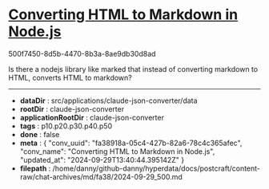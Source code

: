 # [Converting HTML to Markdown in Node.js](https://claude.ai/chat/fa38918a-05c4-427b-82a6-78c4c365afec)

500f7450-8d5b-4470-8b3a-8ae9db30d8ad

Is there a nodejs library like marked that instead of converting markdown to HTML, converts HTML to markdown?

---

* **dataDir** : src/applications/claude-json-converter/data
* **rootDir** : claude-json-converter
* **applicationRootDir** : claude-json-converter
* **tags** : p10.p20.p30.p40.p50
* **done** : false
* **meta** : {
  "conv_uuid": "fa38918a-05c4-427b-82a6-78c4c365afec",
  "conv_name": "Converting HTML to Markdown in Node.js",
  "updated_at": "2024-09-29T13:40:44.395142Z"
}
* **filepath** : /home/danny/github-danny/hyperdata/docs/postcraft/content-raw/chat-archives/md/fa38/2024-09-29_500.md